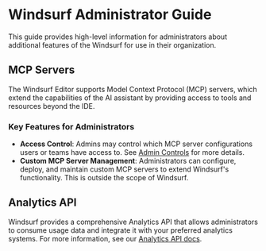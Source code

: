 # Windsurf Administrator Guide

This guide provides high-level information for administrators about additional features of the Windsurf for use in their organization.

## MCP Servers

The Windsurf Editor supports Model Context Protocol (MCP) servers, which extend the capabilities of the AI assistant by providing access to tools and resources beyond the IDE.

### Key Features for Administrators

- **Access Control**: Admins may control which MCP server configurations users or teams have access to. See [Admin Controls](https://docs.windsurf.com/windsurf/cascade/mcp#admin-controls-teams-%26-enterprises) for more details.
- **Custom MCP Server Management**: Administrators can configure, deploy, and maintain custom MCP servers to extend Windsurf's functionality. This is outside the scope of Windsurf.

## Analytics API

Windsurf provides a comprehensive Analytics API that allows administrators to consume usage data and integrate it with your preferred analytics systems.
For more information, see our [Analytics API docs](https://docs.windsurf.com/windsurf/accounts/analytics-api).